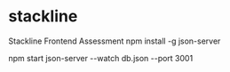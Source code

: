 # stackline
Stackline Frontend Assessment
npm install -g json-server

npm start
json-server --watch db.json --port 3001